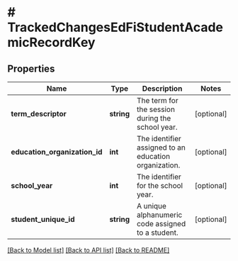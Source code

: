 # # TrackedChangesEdFiStudentAcademicRecordKey

## Properties

Name | Type | Description | Notes
------------ | ------------- | ------------- | -------------
**term_descriptor** | **string** | The term for the session during the school year. | [optional]
**education_organization_id** | **int** | The identifier assigned to an education organization. | [optional]
**school_year** | **int** | The identifier for the school year. | [optional]
**student_unique_id** | **string** | A unique alphanumeric code assigned to a student. | [optional]

[[Back to Model list]](../../README.md#models) [[Back to API list]](../../README.md#endpoints) [[Back to README]](../../README.md)
